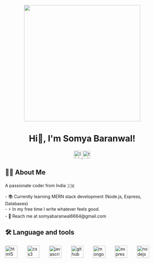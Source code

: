 <div align="center">
  <img height="380" src="https://user-images.githubusercontent.com/74038190/221352987-68da234d-4d62-4e9d-9d7f-098dc657c2dc.gif"  />
</div>

###

<h1 align="center">Hi👋, I'm Somya Baranwal!</h1>

###

<div align="center">
  <a href="https://www.linkedin.com/in/somya-baranwal-264b3b286/" target="_blank">
    <img src="https://img.shields.io/static/v1?message=LinkedIn&logo=linkedin&label=&color=0077B5&logoColor=white&labelColor=&style=for-the-badge" height="25" alt="linkedin logo"  />
  </a>
  <a href="https://x.com/Somya_Baran" target="_blank">
    <img src="https://img.shields.io/static/v1?message=Twitter&logo=twitter&label=&color=1DA1F2&logoColor=white&labelColor=&style=for-the-badge" height="25" alt="twitter logo"  />
  </a>
</div>

###

<h2 align="left">👩‍💻  About Me</h2>

###

<p align="left">A passionate coder from India 🇮🇳<br><br>- 📚 Currently learning MERN stack development (Node.js, Express, Databases)<br>- ⚡ In my free time I write whatever feels good.<br>- 📩 Reach me at somyabaranwal6664@gmail.com</p>

###

<h2 align="left">🛠 Language and tools</h2>

###

<div align="left">
  <img src="https://skillicons.dev/icons?i=html" height="40" alt="html5 logo"  />
  <img width="24" />
  <img src="https://skillicons.dev/icons?i=css" height="40" alt="css3 logo"  />
  <img width="24" />
  <img src="https://skillicons.dev/icons?i=js" height="40" alt="javascript logo"  />
  <img width="24" />
  <img src="https://skillicons.dev/icons?i=github" height="40" alt="github logo"  />
  <img width="24" />
  <img src="https://skillicons.dev/icons?i=mongodb" height="40" alt="mongodb logo"  />
  <img width="24" />
  <img src="https://skillicons.dev/icons?i=express" height="40" alt="express logo"  />
  <img width="24" />
  <img src="https://skillicons.dev/icons?i=nodejs" height="40" alt="nodejs logo"  />
</div>

###

